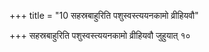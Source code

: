 +++
title = "10 सहस्रबाहुरिति पशुस्वस्त्ययनकामो व्रीहियवौ"

+++
सहस्रबाहुरिति पशुस्वस्त्ययनकामो व्रीहियवौ जुहुयात् १०